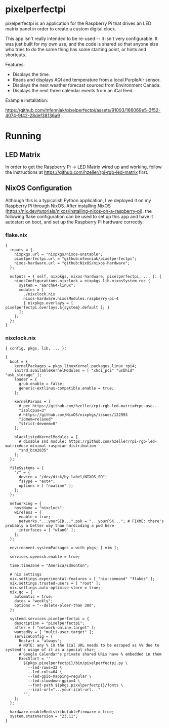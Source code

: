 # pixelperfectpi

pixelperfectpi is an application for the Raspberry Pi that drives an LED matrix panel in order to create a custom digital clock.

This app isn't really intended to be re-used -- it isn't very configurable.  It was just built for my own use, and the code is shared so that anyone else who tries to do the same thing has some starting point, or hints and shortcuts.

Features:
- Displays the time.
- Reads and displays AQI and temperature from a local PurpleAir sensor.
- Displays the next weather forecast sourced from Environment Canada.
- Displays the next three calendar events from an iCal feed.

Example installation:

https://github.com/mfenniak/pixelperfectpi/assets/91093/166069e5-3f52-4074-9f42-28def38136a9


# Running

## LED Matrix

In order to get the Raspberry Pi -> LED Matrix wired up and working, follow the instructions at https://github.com/hzeller/rpi-rgb-led-matrix first.

## NixOS Configuration

Although this is a typicalish Python application, I've deployed it on my Raspberry Pi through NixOS.  After installing NixOS (https://nix.dev/tutorials/nixos/installing-nixos-on-a-raspberry-pi), the following flake configuration can be used to set up this app and have it autostart on boot, and set up the Raspberry Pi hardware correctly:

### flake.nix
```
{
  inputs = {
    nixpkgs.url = "nixpkgs/nixos-unstable";
    pixelperfectpi.url = "github:mfenniak/pixelperfectpi";
    nixos-hardware.url = "github:NixOS/nixos-hardware";
  };

  outputs = { self, nixpkgs, nixos-hardware, pixelperfectpi, ... }: {
    nixosConfigurations.nixclock = nixpkgs.lib.nixosSystem rec {
      system = "aarch64-linux";
      modules = [
        ./nixclock.nix
        nixos-hardware.nixosModules.raspberry-pi-4
        { nixpkgs.overlays = [ pixelperfectpi.overlays.${system}.default ]; }
      ];
    };
  };
}
```

### nixclock.nix

```
{ config, pkgs, lib, ... }:

{
  boot = {
    kernelPackages = pkgs.linuxKernel.packages.linux_rpi4;
    initrd.availableKernelModules = [ "xhci_pci" "usbhid" "usb_storage" ];
    loader = {
      grub.enable = false;
      generic-extlinux-compatible.enable = true;
    };

    kernelParams = [
      # per https://github.com/hzeller/rpi-rgb-led-matrix#cpu-use...
      "isolcpus=3"
      # https://github.com/NixOS/nixpkgs/issues/122993
      "iomem=relaxed"
      "strict-devmem=0"
    ];

    blacklistedKernelModules = [
      # disable snd module: https://github.com/hzeller/rpi-rgb-led-matrix#use-minimal-raspbian-distribution
      "snd_bcm2835"
    ];
  };

  fileSystems = {
    "/" = {
      device = "/dev/disk/by-label/NIXOS_SD";
      fsType = "ext4";
      options = [ "noatime" ];
    };
  };

  networking = {
    hostName = "nixclock";
    wireless = {
      enable = true;
      networks."...yourSID...".psk = "...yourPSK..."; # FIXME: there's probably a better way than hardcoding a pwd here
      interfaces = [ "wlan0" ];
    };
  };

  environment.systemPackages = with pkgs; [ vim ];

  services.openssh.enable = true;

  time.timeZone = "America/Edmonton";

  # nix settings
  nix.settings.experimental-features = [ "nix-command" "flakes" ];
  nix.settings.trusted-users = [ "root" ];
  nix.settings.auto-optimise-store = true;
  nix.gc = {
    automatic = true;
    dates = "weekly";
    options = "--delete-older-than 30d";
  };

  systemd.services.pixelperfectpi = {
    description = "pixelperfectpi";
    after = [ "network-online.target" ];
    wantedBy = [ "multi-user.target" ];
    serviceConfig = {
      Restart = "always";
      # NOTE: any % in the iCal URL needs to be escaped as %% due to systemd's usage of it as a special char;
      # Google Calendar's private shared URLs have % embedded in them
      ExecStart = ''
        ${pkgs.pixelperfectpi}/bin/pixelperfectpi.py \
          --led-rows=32 \
          --led-cols=64 \
          --led-gpio-mapping=regular \
          --led-slowdown-gpio=4 \
          --font-path ${pkgs.pixelperfectpi}/fonts \
          --ical-url="...your-ical-url..."
        '';
    };
  };

  hardware.enableRedistributableFirmware = true;
  system.stateVersion = "23.11";
}
```
